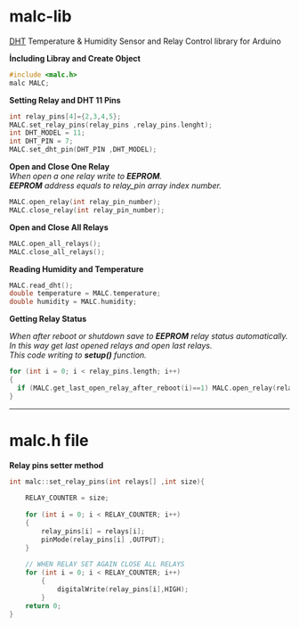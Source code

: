 # malc-lib
 [DHT](https://github.com/adafruit/DHT-sensor-library) Temperature &amp; Humidity Sensor and Relay Control library for Arduino

**İncluding Libray and Create Object**
```c
#include <malc.h>
malc MALC;
```

**Setting Relay and DHT 11 Pins**
```c
int relay_pins[4]={2,3,4,5};
MALC.set_relay_pins(relay_pins ,relay_pins.lenght);
int DHT_MODEL = 11;
int DHT_PIN = 7;
MALC.set_dht_pin(DHT_PIN ,DHT_MODEL);
```
**Open and Close One Relay**  
_When open a one relay write to **EEPROM**._  
_**EEPROM** address equals to relay_pin array index number._  

```c
MALC.open_relay(int relay_pin_number);
MALC.close_relay(int relay_pin_number);
```

**Open and Close All Relays**
```c
MALC.open_all_relays();
MALC.close_all_relays();
```

**Reading Humidity and Temperature**
```c
MALC.read_dht();
double temperature = MALC.temperature;
double humidity = MALC.humidity;
```

**Getting Relay Status**

_When after reboot or shutdown save to **EEPROM** relay status automatically._  
_In this way get last opened relays and open last relays._  
_This code writing to **setup()** function._   
```c
for (int i = 0; i < relay_pins.length; i++)
{
  if (MALC.get_last_open_relay_after_reboot(i)==1) MALC.open_relay(relay_pins[i]);
}
```
---
# malc.h file 
**Relay pins setter method**
```c
int malc::set_relay_pins(int relays[] ,int size){
	
	RELAY_COUNTER = size;
	
	for (int i = 0; i < RELAY_COUNTER; i++)
	{
		relay_pins[i] = relays[i];
		pinMode(relay_pins[i] ,OUTPUT);
	}
	
	// WHEN RELAY SET AGAIN CLOSE ALL RELAYS
	for (int i = 0; i < RELAY_COUNTER; i++)
		{
			digitalWrite(relay_pins[i],HIGH);
		}
	return 0;
}
```

